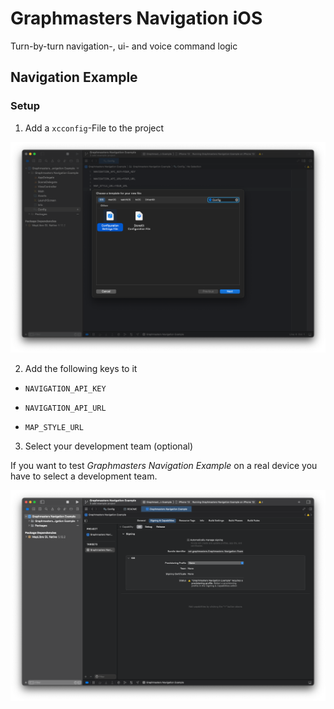 # Graphmasters Navigation iOS

Turn-by-turn navigation-, ui- and voice command logic

## Navigation Example

### Setup

1. Add a `xcconfig`-File to the project

<img alt="xcconfig" src="Doc/config_file.png" />

2. Add the following keys to it

- `NAVIGATION_API_KEY`

- `NAVIGATION_API_URL`

- `MAP_STYLE_URL`

3. Select your development team (optional)

If you want to test *Graphmasters Navigation Example* on a real device you have to select a development team.

<img alt="Signing" src="Doc/development_team.png" />

